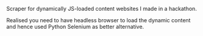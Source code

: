 Scraper for dynamically JS-loaded content websites I made in a hackathon. 

Realised you need to have headless browser to load the dynamic content and hence used Python Selenium as better alternative.
